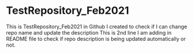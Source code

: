 # TestRepository_Feb2021
This is TestRepository_Feb2021 in Github I created to check if I can change repo name and update the description
This is 2nd line I am adding in README file to check if repo description is being updated automatically or not.
